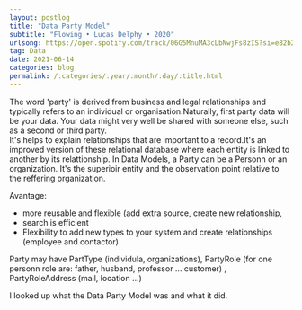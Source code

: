 ```yaml
---
layout: postlog
title: "Data Party Model"
subtitle: "Flowing • Lucas Delphy • 2020"
urlsong: https://open.spotify.com/track/06G5MnuMA3cLbNwjFs8zIS?si=e82b2f51be8b4b08
tag: Data
date: 2021-06-14
categories: blog
permalink: /:categories/:year/:month/:day/:title.html
---
```

The word 'party' is derived from business and legal relationships and typically refers to an individual or organisation.Naturally, first party data will be your data. Your data might very well be shared with someone else, such as a second or third party.   
It's helps to explain relationships that are important to a record.It's an improved version of these relational database where each entity is linked to another by its relattionship. 
In Data Models, a Party can be a Personn or an organization. It's the superioir entity and the observation point relative to the reffering organization. 

Avantage: 
- more reusable and flexible (add extra source, create new relationship,
- search is efficient
- Flexibility to add new types to your system and create relationships (employee and contactor)

Party may have PartType (individula, organizations), PartyRole (for one personn role are: father, husband, professor ... customer) , PartyRoleAddress (mail, location ...)

I looked up what the Data Party Model was and what it did.